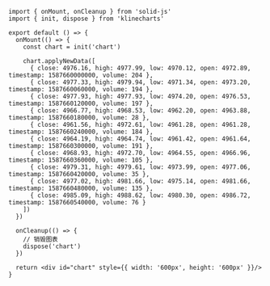 ```jsx:line-numbers [<svg width="16px" height="16px" viewBox="256 239 256 239"><defs><linearGradient id="logosSolidjsIcon0" x1="27.5" x2="152" y1="3" y2="63.5" gradientTransform="translate(249.56 233.12)scale(1.61006)" gradientUnits="userSpaceOnUse"><stop offset=".1" stop-color="#76b3e1"/><stop offset=".3" stop-color="#dcf2fd"/><stop offset="1" stop-color="#76b3e1"/></linearGradient><linearGradient id="logosSolidjsIcon1" x1="95.8" x2="74" y1="32.6" y2="105.2" gradientTransform="translate(249.56 233.12)scale(1.61006)" gradientUnits="userSpaceOnUse"><stop offset="0" stop-color="#76b3e1"/><stop offset=".5" stop-color="#4377bb"/><stop offset="1" stop-color="#1f3b77"/></linearGradient><linearGradient id="logosSolidjsIcon2" x1="18.4" x2="144.3" y1="64.2" y2="149.8" gradientTransform="translate(249.56 233.12)scale(1.61006)" gradientUnits="userSpaceOnUse"><stop offset="0" stop-color="#315aa9"/><stop offset=".5" stop-color="#518ac8"/><stop offset="1" stop-color="#315aa9"/></linearGradient><linearGradient id="logosSolidjsIcon3" x1="75.2" x2="24.4" y1="74.5" y2="260.8" gradientTransform="translate(249.56 233.12)scale(1.61006)" gradientUnits="userSpaceOnUse"><stop offset="0" stop-color="#4377bb"/><stop offset=".5" stop-color="#1a336b"/><stop offset="1" stop-color="#1a336b"/></linearGradient></defs><path fill="#76b3e1" d="M512 289.472s-85.333-62.791-151.347-48.301l-4.829 1.61c-9.66 3.221-17.711 8.05-22.542 14.491l-3.219 4.829l-24.152 41.862l41.863 8.051c17.71 11.27 40.251 16.101 61.182 11.27l74.063 14.491z"/><path fill="url(#logosSolidjsIcon0)" d="M512 289.472s-85.333-62.791-151.347-48.301l-4.829 1.61c-9.66 3.221-17.711 8.05-22.542 14.491l-3.219 4.829l-24.152 41.862l41.863 8.051c17.71 11.27 40.251 16.101 61.182 11.27l74.063 14.491z" opacity="0.3"/><path fill="#518ac8" d="m333.282 289.472l-6.439 1.611c-27.371 8.05-35.421 33.811-20.932 56.352c16.101 20.931 49.913 32.201 77.284 24.151l99.824-33.811s-85.334-62.792-149.737-48.303"/><path fill="url(#logosSolidjsIcon1)" d="m333.282 289.472l-6.439 1.611c-27.371 8.05-35.421 33.811-20.932 56.352c16.101 20.931 49.913 32.201 77.284 24.151l99.824-33.811s-85.334-62.792-149.737-48.303" opacity="0.3"/><path fill="url(#logosSolidjsIcon2)" d="M465.308 361.925c-18.439-23.036-49.008-32.588-77.283-24.15l-99.823 32.201L256 426.328l180.327 30.592l32.201-57.963c6.441-11.271 4.831-24.15-3.22-37.032"/><path fill="url(#logosSolidjsIcon3)" d="M433.106 418.277c-18.439-23.036-49.006-32.588-77.282-24.15L256 426.328s85.333 64.402 151.346 48.303l4.83-1.612c27.371-8.049 37.031-33.81 20.93-54.742"/></svg>Solid]
import { onMount, onCleanup } from 'solid-js'
import { init, dispose } from 'klinecharts'

export default () => {
  onMount(() => {
    const chart = init('chart')

    chart.applyNewData([
      { close: 4976.16, high: 4977.99, low: 4970.12, open: 4972.89, timestamp: 1587660000000, volume: 204 },
      { close: 4977.33, high: 4979.94, low: 4971.34, open: 4973.20, timestamp: 1587660060000, volume: 194 },
      { close: 4977.93, high: 4977.93, low: 4974.20, open: 4976.53, timestamp: 1587660120000, volume: 197 },
      { close: 4966.77, high: 4968.53, low: 4962.20, open: 4963.88, timestamp: 1587660180000, volume: 28 },
      { close: 4961.56, high: 4972.61, low: 4961.28, open: 4961.28, timestamp: 1587660240000, volume: 184 },
      { close: 4964.19, high: 4964.74, low: 4961.42, open: 4961.64, timestamp: 1587660300000, volume: 191 },
      { close: 4968.93, high: 4972.70, low: 4964.55, open: 4966.96, timestamp: 1587660360000, volume: 105 },
      { close: 4979.31, high: 4979.61, low: 4973.99, open: 4977.06, timestamp: 1587660420000, volume: 35 },
      { close: 4977.02, high: 4981.66, low: 4975.14, open: 4981.66, timestamp: 1587660480000, volume: 135 },
      { close: 4985.09, high: 4988.62, low: 4980.30, open: 4986.72, timestamp: 1587660540000, volume: 76 }
    ])
  })

  onCleanup(() => {
    // 销毁图表
    dispose('chart')
  })

  return <div id="chart" style={{ width: '600px', height: '600px' }}/>
}

```
